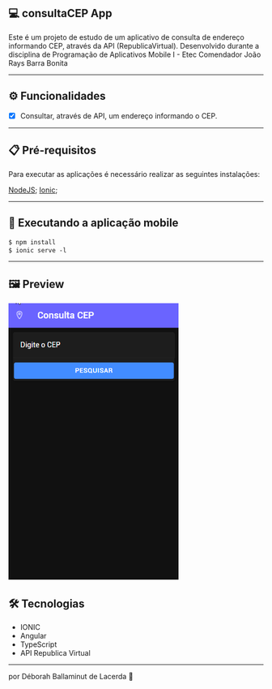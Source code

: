 ## 💻 consultaCEP App
Este é um projeto de estudo de um aplicativo de consulta de endereço informando CEP, através da API (RepublicaVirtual). Desenvolvido durante a disciplina de Programação de Aplicativos Mobile I - Etec Comendador João Rays Barra Bonita

---

## ⚙️ Funcionalidades

- [x] Consultar, através de API, um endereço informando o CEP.

---

## 📋 Pré-requisitos
Para executar as aplicações é necessário realizar as seguintes instalações:

[NodeJS](https://nodejs.org/en/);
[Ionic](https://ionicframework.com/getting-started);

---

## 🧭 Executando a aplicação mobile

```
$ npm install
$ ionic serve -l 
```

---

## 🖼️ Preview
![](https://github.com/deballa/appConsultaCEP/blob/master/src/assets/consultaCEP.gif)



## 🛠 Tecnologias

- IONIC
- Angular
- TypeScript
- API Republica Virtual

---

por Déborah Ballaminut de Lacerda 💜 